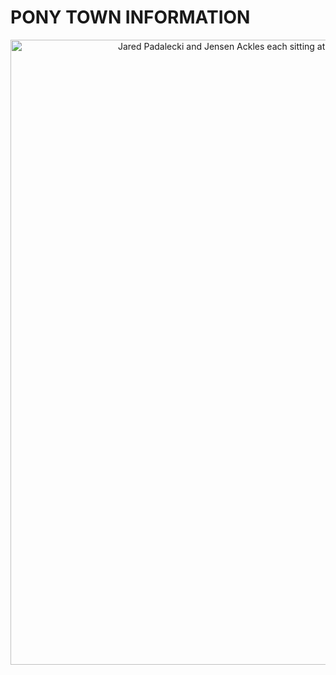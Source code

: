 # **PONY TOWN INFORMATION**

<div align="center">
  <a href="[https://files.catbox.moe/3mqecu.jpg]([https://i.pinimg.com/736x/14/53/22/1453220913abe836a9e5788bb4ddfc56.jpg](https://i.pinimg.com/736x/14/53/22/1453220913abe836a9e5788bb4ddfc56.jpg))" target="_blank"><img width="1000" src="https://files.catbox.moe/ntpsn9.gif" alt="Jared Padalecki and Jensen Ackles each sitting at the end of the bed, Jared is rubbing Jensen's knee"></a>
</div> 

